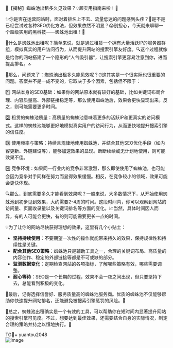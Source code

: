 🌟【揭秘】蜘蛛池出租多久见效果？💡超实用指南来啦！🎉

✨你是否在运营网站时，面对着排名上不去、流量低迷的问题感到头疼？🤔是不是已经尝试过各种SEO优化方法，但效果依然不明显？😱别担心，今天就来聊聊一个超级实用的黑科技——蜘蛛池出租！🚀

🌈什么是蜘蛛池出租呢？简单来说，就是通过租赁一个拥有大量活跃IP的服务器群组，模拟真实的用户访问行为，从而提升网站的搜索引擎友好度。🔍这个过程就像是给你的网站搭建了一个隐形的“人气吸引器”，让搜索引擎更容易注意到你，进而提高排名。🔝

🎉那么，问题来了：蜘蛛池出租多久能见效呢？⏰这其实是一个很实际也很重要的问题。答案并不是一成不变的，它取决于多个因素，包括但不限于：

1️⃣ 网站本身的SEO基础：如果你的网站原本就有较好的基础，比如关键词布局合理、内容质量高、外部链接稳定等，那么使用蜘蛛池后，效果会更快显现出来。反之，则可能需要更多时间。

2️⃣ 租赁的蜘蛛池质量：高质量的蜘蛛池意味着更多的活跃IP和更真实的访问模式。这样的蜘蛛池能够更好地模拟真实用户的访问行为，从而更快地提升搜索引擎的信任度。

3️⃣ 使用频率与策略：持续且规律地使用蜘蛛池，并结合其他SEO优化手段（如内容更新、外链建设等），能够加速效果的显现。断断续续或无计划地使用，则可能效果不佳。

4️⃣ 竞争环境：如果同一行业内的竞争非常激烈，那么即使使用了蜘蛛池，也可能会因为竞争对手同样在努力而显得效果缓慢。相反，在竞争较小的领域，效果可能会更快体现。

🔍那么，到底需要多久才能看到效果呢？一般来说，大多数情况下，从开始使用蜘蛛池到初步见到效果，大约需要2-4周的时间。这段时间内，你可以观察到网站的访问量、页面收录量以及关键词排名等方面的变化。📈当然，具体时间因人而异，有的人可能会更快，有的则可能需要更长一点的时间。

💡为了让你的网站尽快获得理想的效果，这里有几个小贴士：

- **坚持持续使用**：不要期望一次性的操作就能带来持久的效果，保持规律性和持续性是关键。
- **配合其他SEO策略**：蜘蛛池只是辅助工具之一，合理的关键词布局、高质量的内容创作、稳定的外部链接等都是不可或缺的部分。
- **监测数据变化**：定期检查网站的各项指标，了解哪些策略有效，哪些需要调整。
- **耐心等待**：SEO是一个长期的过程，效果不会一夜之间出现，但只要坚持下去，总能看到积极的变化。

🌈最后，记得选择信誉好、服务质量高的蜘蛛池服务商。优质的蜘蛛池不仅能够帮助你快速提升网站排名，还能避免被搜索引擎惩罚的风险。💼

🎊总之，蜘蛛池出租确实是一个有效的工具，可以帮助你在短时间内显著提升网站的搜索引擎可见度。不过，想要达到最佳效果，还需要结合自身的实际情况，制定合理的策略并持之以恒地执行。💪

TG💪+ yuantou2048  
![Image](https://github.com/user-attachments/assets/42a5a4a5-fea9-4a1d-8aa0-73e57e430cca)